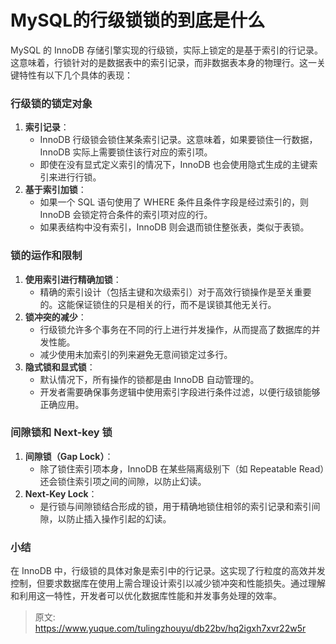 # MySQL的行级锁锁的到底是什么

<font style="color:rgba(0, 0, 0, 0.82);">MySQL 的 InnoDB 存储引擎实现的行级锁，实际上锁定的是基于索引的行记录。这意味着，行锁针对的是数据表中的索引记录，而非数据表本身的物理行。这一关键特性有以下几个具体的表现：</font>

### <font style="color:rgba(0, 0, 0, 0.82);">行级锁的锁定对象</font>
1. **<font style="color:rgba(0, 0, 0, 0.82);">索引记录</font>**<font style="color:rgba(0, 0, 0, 0.82);">：</font>
    - <font style="color:rgba(0, 0, 0, 0.82);">InnoDB 行级锁会锁住某条索引记录。这意味着，如果要锁住一行数据，InnoDB 实际上需要锁住该行对应的索引项。</font>
    - <font style="color:rgba(0, 0, 0, 0.82);">即使在没有显式定义索引的情况下，InnoDB 也会使用隐式生成的主键索引来进行行锁。</font>
2. **<font style="color:rgba(0, 0, 0, 0.82);">基于索引加锁</font>**<font style="color:rgba(0, 0, 0, 0.82);">：</font>
    - <font style="color:rgba(0, 0, 0, 0.82);">如果一个 SQL 语句使用了 WHERE 条件且条件字段是经过索引的，则 InnoDB 会锁定符合条件的索引项对应的行。</font>
    - <font style="color:rgba(0, 0, 0, 0.82);">如果表结构中没有索引，InnoDB 则会退而锁住整张表，类似于表锁。</font>

### <font style="color:rgba(0, 0, 0, 0.82);">锁的运作和限制</font>
1. **<font style="color:rgba(0, 0, 0, 0.82);">使用索引进行精确加锁</font>**<font style="color:rgba(0, 0, 0, 0.82);">：</font>
    - <font style="color:rgba(0, 0, 0, 0.82);">精确的索引设计（包括主键和次级索引）对于高效行锁操作是至关重要的。这能保证锁住的只是相关的行，而不是误锁其他无关行。</font>
2. **<font style="color:rgba(0, 0, 0, 0.82);">锁冲突的减少</font>**<font style="color:rgba(0, 0, 0, 0.82);">：</font>
    - <font style="color:rgba(0, 0, 0, 0.82);">行级锁允许多个事务在不同的行上进行并发操作，从而提高了数据库的并发性能。</font>
    - <font style="color:rgba(0, 0, 0, 0.82);">减少使用未加索引的列来避免无意间锁定过多行。</font>
3. **<font style="color:rgba(0, 0, 0, 0.82);">隐式锁和显式锁</font>**<font style="color:rgba(0, 0, 0, 0.82);">：</font>
    - <font style="color:rgba(0, 0, 0, 0.82);">默认情况下，所有操作的锁都是由 InnoDB 自动管理的。</font>
    - <font style="color:rgba(0, 0, 0, 0.82);">开发者需要确保事务逻辑中使用索引字段进行条件过滤，以便行级锁能够正确应用。</font>

### <font style="color:rgba(0, 0, 0, 0.82);">间隙锁和 Next-key 锁</font>
1. **<font style="color:rgba(0, 0, 0, 0.82);">间隙锁（Gap Lock）</font>**<font style="color:rgba(0, 0, 0, 0.82);">：</font>
    - <font style="color:rgba(0, 0, 0, 0.82);">除了锁住索引项本身，InnoDB 在某些隔离级别下（如 Repeatable Read）还会锁住索引项之间的间隙，以防止幻读。</font>
2. **<font style="color:rgba(0, 0, 0, 0.82);">Next-Key Lock</font>**<font style="color:rgba(0, 0, 0, 0.82);">：</font>
    - <font style="color:rgba(0, 0, 0, 0.82);">是行锁与间隙锁结合形成的锁，用于精确地锁住相邻的索引记录和索引间隙，以防止插入操作引起的幻读。</font>

### <font style="color:rgba(0, 0, 0, 0.82);">小结</font>
<font style="color:rgba(0, 0, 0, 0.82);">在 InnoDB 中，行级锁的具体对象是索引中的行记录。这实现了行粒度的高效并发控制，但要求数据库在使用上需合理设计索引以减少锁冲突和性能损失。通过理解和利用这一特性，开发者可以优化数据库性能和并发事务处理的效率。</font>



> 原文: <https://www.yuque.com/tulingzhouyu/db22bv/hq2igxh7xvr22w5r>